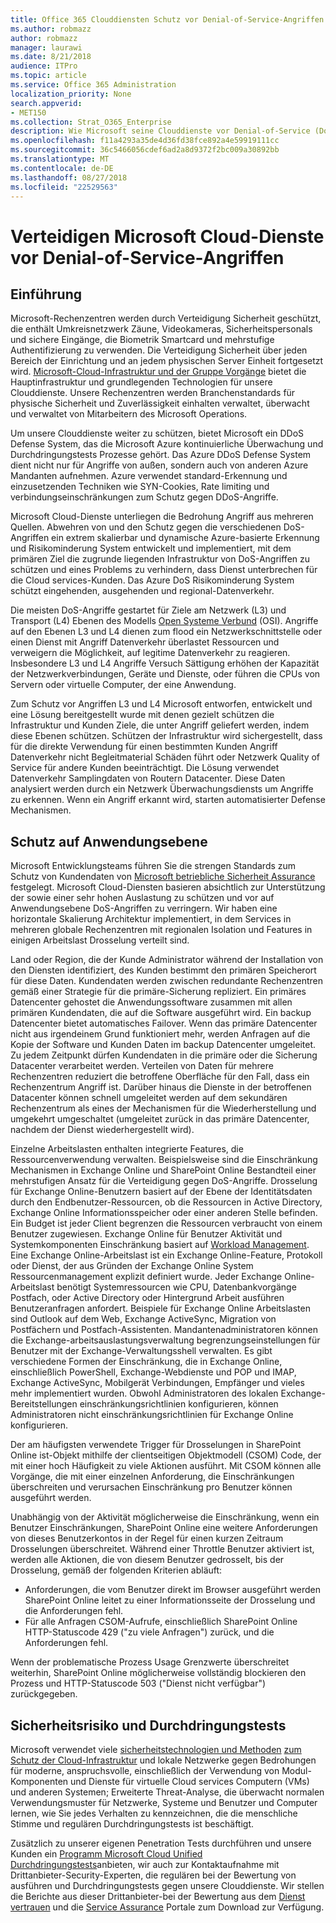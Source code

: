```yaml
---
title: Office 365 Clouddiensten Schutz vor Denial-of-Service-Angriffen
ms.author: robmazz
author: robmazz
manager: laurawi
ms.date: 8/21/2018
audience: ITPro
ms.topic: article
ms.service: Office 365 Administration
localization_priority: None
search.appverid:
- MET150
ms.collection: Strat_O365_Enterprise
description: Wie Microsoft seine Clouddienste vor Denial-of-Service (DoS)-Angriffen schützt.
ms.openlocfilehash: f11a4293a35de4d36fd38fce892a4e59919111cc
ms.sourcegitcommit: 36c5466056cdef6ad2a8d9372f2bc009a30892bb
ms.translationtype: MT
ms.contentlocale: de-DE
ms.lasthandoff: 08/27/2018
ms.locfileid: "22529563"
---
```

# <a name="defending-microsoft-cloud-services-against-denial-of-service-attacks"></a>Verteidigen Microsoft Cloud-Dienste vor Denial-of-Service-Angriffen

## <a name="introduction"></a>Einführung
Microsoft-Rechenzentren werden durch Verteidigung Sicherheit geschützt, die enthält Umkreisnetzwerk Zäune, Videokameras, Sicherheitspersonals und sichere Eingänge, die Biometrik Smartcard und mehrstufige Authentifizierung zu verwenden. Die Verteidigung Sicherheit über jeden Bereich der Einrichtung und an jedem physischen Server Einheit fortgesetzt wird. [Microsoft-Cloud-Infrastruktur und der Gruppe Vorgänge](https://www.microsoft.com/en-us/cloud-platform/global-datacenters) bietet die Hauptinfrastruktur und grundlegenden Technologien für unsere Clouddienste. Unsere Rechenzentren werden Branchenstandards für physische Sicherheit und Zuverlässigkeit einhalten verwaltet, überwacht und verwaltet von Mitarbeitern des Microsoft Operations.

Um unsere Clouddienste weiter zu schützen, bietet Microsoft ein DDoS Defense System, das die Microsoft Azure kontinuierliche Überwachung und Durchdringungstests Prozesse gehört. Das Azure DDoS Defense System dient nicht nur für Angriffe von außen, sondern auch von anderen Azure Mandanten aufnehmen. Azure verwendet standard-Erkennung und einzusetzenden Techniken wie SYN-Cookies, Rate limiting und verbindungseinschränkungen zum Schutz gegen DDoS-Angriffe.

Microsoft Cloud-Dienste unterliegen die Bedrohung Angriff aus mehreren Quellen. Abwehren von und den Schutz gegen die verschiedenen DoS-Angriffen ein extrem skalierbar und dynamische Azure-basierte Erkennung und Risikominderung System entwickelt und implementiert, mit dem primären Ziel die zugrunde liegenden Infrastruktur von DoS-Angriffen zu schützen und eines Problems zu verhindern, dass Dienst unterbrechen für die Cloud services-Kunden. Das Azure DoS Risikominderung System schützt eingehenden, ausgehenden und regional-Datenverkehr.

Die meisten DoS-Angriffe gestartet für Ziele am Netzwerk (L3) und Transport (L4) Ebenen des Modells [Open Systeme Verbund](https://docs.microsoft.com/windows-hardware/drivers/network/windows-network-architecture-and-the-osi-model) (OSI). Angriffe auf den Ebenen L3 und L4 dienen zum flood ein Netzwerkschnittstelle oder einen Dienst mit Angriff Datenverkehr überlastet Ressourcen und verweigern die Möglichkeit, auf legitime Datenverkehr zu reagieren. Insbesondere L3 und L4 Angriffe Versuch Sättigung erhöhen der Kapazität der Netzwerkverbindungen, Geräte und Dienste, oder führen die CPUs von Servern oder virtuelle Computer, der eine Anwendung.

Zum Schutz vor Angriffen L3 und L4 Microsoft entworfen, entwickelt und eine Lösung bereitgestellt wurde mit denen gezielt schützen die Infrastruktur und Kunden Ziele, die unter Angriff geliefert werden, indem diese Ebenen schützen. Schützen der Infrastruktur wird sichergestellt, dass für die direkte Verwendung für einen bestimmten Kunden Angriff Datenverkehr nicht Begleitmaterial Schäden führt oder Netzwerk Quality of Service für andere Kunden beeinträchtigt. Die Lösung verwendet Datenverkehr Samplingdaten von Routern Datacenter. Diese Daten analysiert werden durch ein Netzwerk Überwachungsdiensts um Angriffe zu erkennen. Wenn ein Angriff erkannt wird, starten automatisierter Defense Mechanismen.

## <a name="application-level-defenses"></a>Schutz auf Anwendungsebene
Microsoft Entwicklungsteams führen Sie die strengen Standards zum Schutz von Kundendaten von [Microsoft betriebliche Sicherheit Assurance](https://www.microsoft.com/en-us/SDL/OperationalSecurityAssurance) festgelegt. Microsoft Cloud-Diensten basieren absichtlich zur Unterstützung der sowie einer sehr hohen Auslastung zu schützen und vor auf Anwendungsebene DoS-Angriffen zu verringern. Wir haben eine horizontale Skalierung Architektur implementiert, in dem Services in mehreren globale Rechenzentren mit regionalen Isolation und Features in einigen Arbeitslast Drosselung verteilt sind.

Land oder Region, die der Kunde Administrator während der Installation von den Diensten identifiziert, des Kunden bestimmt den primären Speicherort für diese Daten. Kundendaten werden zwischen redundante Rechenzentren gemäß einer Strategie für die primäre-Sicherung repliziert. Ein primäres Datencenter gehostet die Anwendungssoftware zusammen mit allen primären Kundendaten, die auf die Software ausgeführt wird. Ein backup Datencenter bietet automatisches Failover. Wenn das primäre Datencenter nicht aus irgendeinem Grund funktioniert mehr, werden Anfragen auf die Kopie der Software und Kunden Daten im backup Datencenter umgeleitet. Zu jedem Zeitpunkt dürfen Kundendaten in die primäre oder die Sicherung Datacenter verarbeitet werden. Verteilen von Daten für mehrere Rechenzentren reduziert die betroffene Oberfläche für den Fall, dass ein Rechenzentrum Angriff ist. Darüber hinaus die Dienste in der betroffenen Datacenter können schnell umgeleitet werden auf dem sekundären Rechenzentrum als eines der Mechanismen für die Wiederherstellung und umgekehrt umgeschaltet (umgeleitet zurück in das primäre Datencenter, nachdem der Dienst wiederhergestellt wird).

Einzelne Arbeitslasten enthalten integrierte Features, die Ressourcenverwendung verwalten. Beispielsweise sind die Einschränkung Mechanismen in Exchange Online und SharePoint Online Bestandteil einer mehrstufigen Ansatz für die Verteidigung gegen DoS-Angriffe. Drosselung für Exchange Online-Benutzern basiert auf der Ebene der Identitätsdaten durch den Endbenutzer-Ressourcen, ob die Ressourcen in Active Directory, Exchange Online Informationsspeicher oder einer anderen Stelle befinden. Ein Budget ist jeder Client begrenzen die Ressourcen verbraucht von einem Benutzer zugewiesen. Exchange Online für Benutzer Aktivität und Systemkomponenten Einschränkung basiert auf [Workload Management](http://technet.microsoft.com/en-us/library/jj150503(v=exchg.150).aspx). Eine Exchange Online-Arbeitslast ist ein Exchange Online-Feature, Protokoll oder Dienst, der aus Gründen der Exchange Online System Ressourcenmanagement explizit definiert wurde. Jeder Exchange Online-Arbeitslast benötigt Systemressourcen wie CPU, Datenbankvorgänge Postfach, oder Active Directory oder Hintergrund Arbeit ausführen Benutzeranfragen anfordert. Beispiele für Exchange Online Arbeitslasten sind Outlook auf dem Web, Exchange ActiveSync, Migration von Postfächern und Postfach-Assistenten. Mandantenadministratoren können die Exchange-arbeitsauslastungsverwaltung begrenzungseinstellungen für Benutzer mit der Exchange-Verwaltungsshell verwalten. Es gibt verschiedene Formen der Einschränkung, die in Exchange Online, einschließlich PowerShell, Exchange-Webdienste und POP und IMAP, Exchange ActiveSync, Mobilgerät Verbindungen, Empfänger und vieles mehr implementiert wurden. Obwohl Administratoren des lokalen Exchange-Bereitstellungen einschränkungsrichtlinien konfigurieren, können Administratoren nicht einschränkungsrichtlinien für Exchange Online konfigurieren.

Der am häufigsten verwendete Trigger für Drosselungen in SharePoint Online ist-Objekt mithilfe der clientseitigen Objektmodell (CSOM) Code, der mit einer hoch Häufigkeit zu viele Aktionen ausführt. Mit CSOM können alle Vorgänge, die mit einer einzelnen Anforderung, die Einschränkungen überschreiten und verursachen Einschränkung pro Benutzer können ausgeführt werden.

Unabhängig von der Aktivität möglicherweise die Einschränkung, wenn ein Benutzer Einschränkungen, SharePoint Online eine weitere Anforderungen von dieses Benutzerkontos in der Regel für einen kurzen Zeitraum Drosselungen überschreitet. Während einer Throttle Benutzer aktiviert ist, werden alle Aktionen, die von diesem Benutzer gedrosselt, bis der Drosselung, gemäß der folgenden Kriterien abläuft:
- Anforderungen, die vom Benutzer direkt im Browser ausgeführt werden SharePoint Online leitet zu einer Informationsseite der Drosselung und die Anforderungen fehl.
- Für alle Anfragen CSOM-Aufrufe, einschließlich SharePoint Online HTTP-Statuscode 429 ("zu viele Anfragen") zurück, und die Anforderungen fehl.

Wenn der problematische Prozess Usage Grenzwerte überschreitet weiterhin, SharePoint Online möglicherweise vollständig blockieren den Prozess und HTTP-Statuscode 503 ("Dienst nicht verfügbar") zurückgegeben.

## <a name="vulnerability-and-penetration-testing"></a>Sicherheitsrisiko und Durchdringungstests
Microsoft verwendet viele [sicherheitstechnologien und Methoden](https://www.microsoft.com/en-us/trustcenter/security/threatmanagement) [zum Schutz der Cloud-Infrastruktur](https://blogs.technet.microsoft.com/hybridcloud/2015/05/05/protecting-your-datacenter-and-cloud-from-emerging-threats/) und lokale Netzwerke gegen Bedrohungen für moderne, anspruchsvolle, einschließlich der Verwendung von Modul-Komponenten und Dienste für virtuelle Cloud services Computern (VMs) und anderen Systemen; Erweiterte Threat-Analyse, die überwacht normalen Verwendungsmuster für Netzwerke, Systeme und Benutzer und Computer lernen, wie Sie jedes Verhalten zu kennzeichnen, die die menschliche Stimme und regulären Durchdringungstests ist beschäftigt.

Zusätzlich zu unserer eigenen Penetration Tests durchführen und unsere Kunden ein [Programm Microsoft Cloud Unified Durchdringungstests](https://technet.microsoft.com/en-us/mt784683)anbieten, wir auch zur Kontaktaufnahme mit Drittanbieter-Security-Experten, die regulären bei der Bewertung von ausführen und Durchdringungstests gegen unsere Clouddienste. Wir stellen die Berichte aus dieser Drittanbieter-bei der Bewertung aus dem [Dienst vertrauen](https://aka.ms/STP) und die [Service Assurance](https://aka.ms/ServiceAssurance) Portale zum Download zur Verfügung.
